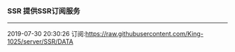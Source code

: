 ### SSR 提供SSR订阅服务
---
2019-07-30 20:30:26 订阅:https://raw.githubusercontent.com/King-1025/server/SSR/DATA
